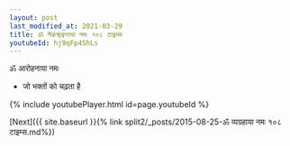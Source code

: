 ```yaml
---
layout: post
last_modified_at: 2021-03-29
title: ॐ नैकश्रृङ्गाया नमः १०८ टाइम्स
youtubeId: hj9qFp4ShLs
---
```

 
 
 ॐ आरोहनाया नमः  
 
 -  जो भक्तों को चढ़ता है 
 
  
 
  
 
 
 
 
 
 


{% include youtubePlayer.html id=page.youtubeId %}
 
[Next]({{ site.baseurl }}{% link  split2/_posts/2015-08-25-ॐ व्यग्रहाया नमः १०८ टाइम्स.md%})
 
